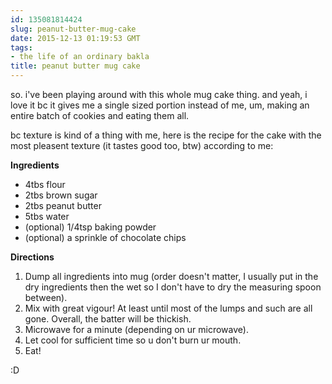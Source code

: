 ```yaml
---
id: 135081814424
slug: peanut-butter-mug-cake
date: 2015-12-13 01:19:53 GMT
tags:
- the life of an ordinary bakla
title: peanut butter mug cake
---
```

so. i've been playing around with this whole mug cake thing. and yeah, i love it bc it gives me a single sized portion instead of me, um, making an entire batch of cookies and eating them all.

bc texture is kind of a thing with me, here is the recipe for the cake with the most pleasent texture (it tastes good too, btw) according to me:

**Ingredients**

- 4tbs flour
- 2tbs brown sugar
- 2tbs peanut butter
- 5tbs water
- (optional) 1/4tsp baking powder
- (optional) a sprinkle of chocolate chips
 
**Directions**

1. Dump all ingredients into mug (order doesn't matter, I usually put in the dry ingredients then the wet so I don't have to dry the measuring spoon between).
2. Mix with great vigour! At least until most of the lumps and such are all gone. Overall, the batter will be thickish.
3. Microwave for a minute (depending on ur microwave).
4. Let cool for sufficient time so u don't burn ur mouth.
5. Eat!

:D